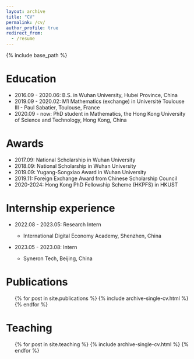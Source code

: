 ```yaml
---
layout: archive
title: "CV"
permalink: /cv/
author_profile: true
redirect_from:
  - /resume
---
```


{% include base_path %}

Education
======
* 2016.09 - 2020.06: B.S. in Wuhan University, Hubei Province, China
* 2019.09 - 2020.02: M1 Mathematics (exchange) in Université Toulouse III - Paul Sabatier, Toulouse, France
* 2020.09 - now: PhD student in Mathematics, the Hong Kong University of Science and Technology, Hong Kong, China

Awards
======
* 2017.09: National Scholarship in Wuhan University
* 2018.09: National Scholarship in Wuhan University
* 2019.09: Yugang-Songxiao Award in Wuhan University
* 2019.11: Foreign Exchange Award from Chinese Scholarship Council 
* 2020-2024: Hong Kong PhD Fellowship Scheme (HKPFS) in HKUST

Internship experience
======
* 2022.08 - 2023.05: Research Intern
  * International Digital Economy Academy, Shenzhen, China

* 2023.05 - 2023.08: Intern
  * Syneron Tech, Beijing, China

Publications
======
  <ul>{% for post in site.publications %}
    {% include archive-single-cv.html %}
  {% endfor %}</ul>

  
Teaching
======
  <ul>{% for post in site.teaching %}
    {% include archive-single-cv.html %}
  {% endfor %}</ul>
  

